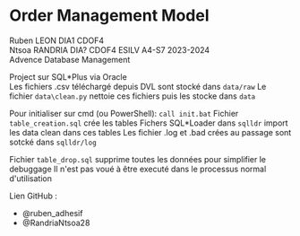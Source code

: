 # Order Management Model
Ruben LEON DIA1 CDOF4   
Ntsoa RANDRIA DIA? CDOF4
ESILV A4-S7 2023-2024  
Advence Database Management

Project sur SQL*Plus via Oracle  
Les fichiers .csv téléchargé depuis DVL sont stocké dans `data/raw`
Le fichier `data\clean.py` nettoie ces fichiers puis les stocke dans `data`

Pour initialiser sur cmd (ou PowerShell): `call init.bat`
Fichier `table_creation.sql` crée les tables
Fichers SQL*Loader dans `sqlldr` import les data clean dans ces tables
Les fichier .log et .bad crées au passage sont sotcké dans `sqlldr/log`

Fichier `table_drop.sql` supprime toutes les données  pour simplifier le debuggage
Il n'est pas voué à être executé dans le processus normal d'utilisation

Lien GitHub : 
- @ruben_adhesif
- @RandriaNtsoa28